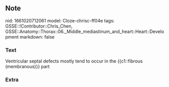 ## Note
nid: 1661020712061
model: Cloze-chrisc-ff04e
tags: GSSE::!Contributor::Chris_Chen, GSSE::Anatomy::Thorax::06._Middle_mediastinum_and_heart::Heart::Development
markdown: false

### Text
<div class="toggle">
  Ventricular septal defects mostly tend to occur in the
  {{c1::fibrous (membranous)}} part
</div>

### Extra

